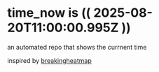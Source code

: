# time_now is (( 2025-08-20T11:00:00.995Z ))

an automated repo that shows the currnent time

inspired by [breakingheatmap](https://github.com/breakingheatmap/breakingheatmap)